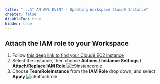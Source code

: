 ```yaml
---
title: "...AT AN AWS EVENT - Updating Workspace Cloud9 Instance"
chapter: false
disableToc: true
hidden: true
---
```


## Attach the IAM role to your Workspace

1. Follow [this deep link to find your Cloud9 EC2 instance](https://console.aws.amazon.com/ec2/v2/home?#Instances:tag:Name=aws-cloud9-.*workshop.*;sort=desc:launchTime)
1. Select the instance, then choose **Actions / Instance Settings / Attach/Replace IAM Role**
![c9instancerole](/images/nextflow-on-aws-batch/prerequisites/c9instancerole.png)
1. Choose **TeamRoleInstance** from the **IAM Role** drop down, and select **Apply**
![c9attachrole](/images/nextflow-on-aws-batch/prerequisites/c9attachroleee.png)
